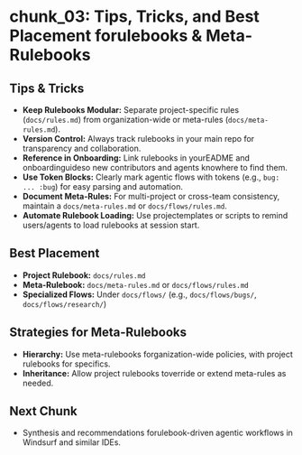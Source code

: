 # chunk_03: Tips, Tricks, and Best Placement forulebooks & Meta-Rulebooks

## Tips & Tricks
- **Keep Rulebooks Modular:** Separate project-specific rules (`docs/rules.md`) from organization-wide or meta-rules (`docs/meta-rules.md`).
- **Version Control:** Always track rulebooks in your main repo for transparency and collaboration.
- **Reference in Onboarding:** Link rulebooks in yourEADME and onboardinguideso new contributors and agents knowhere to find them.
- **Use Token Blocks:** Clearly mark agentic flows with tokens (e.g., `bug: ... :bug`) for easy parsing and automation.
- **Document Meta-Rules:** For multi-project or cross-team consistency, maintain a `docs/meta-rules.md` or `docs/flows/rules.md`.
- **Automate Rulebook Loading:** Use projectemplates or scripts to remind users/agents to load rulebooks at session start.

## Best Placement
- **Project Rulebook:** `docs/rules.md`
- **Meta-Rulebook:** `docs/meta-rules.md` or `docs/flows/rules.md`
- **Specialized Flows:** Under `docs/flows/` (e.g., `docs/flows/bugs/`, `docs/flows/research/`)

## Strategies for Meta-Rulebooks
- **Hierarchy:** Use meta-rulebooks forganization-wide policies, with project rulebooks for specifics.
- **Inheritance:** Allow project rulebooks toverride or extend meta-rules as needed.

## Next Chunk
- Synthesis and recommendations forulebook-driven agentic workflows in Windsurf and similar IDEs.



